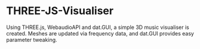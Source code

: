 # THREE-JS-Visualiser
Using THREE.js, WebaudioAPI and dat.GUI, a simple 3D music visualiser is created. Meshes are updated via frequency data, and dat.GUI provides easy parameter tweaking.
